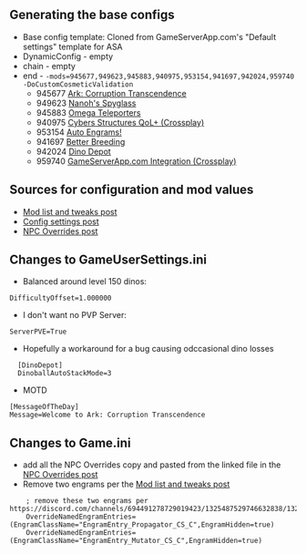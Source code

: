 Generating the base configs
---------------------------
* Base config template: Cloned from GameServerApp.com's "Default settings" template for ASA
* DynamicConfig - empty
* chain - empty
* end - `-mods=945677,949623,945883,940975,953154,941697,942024,959740 -DoCustomCosmeticValidation`
  * 945677 [Ark: Corruption Transcendence](https://www.curseforge.com/ark-survival-ascended/mods/act)
  * 949623 [Nanoh's Spyglass](https://www.curseforge.com/ark-survival-ascended/mods/nanohs-spyglass)
  * 945883 [Omega Teleporters](https://www.curseforge.com/ark-survival-ascended/mods/omega-teleporters)
  * 940975 [Cybers Structures QoL+ (Crossplay)](https://www.curseforge.com/ark-survival-ascended/mods/cybers-structures)
  * 953154 [Auto Engrams!](https://www.curseforge.com/ark-survival-ascended/mods/auto-engrams)
  * 941697 [Better Breeding](https://www.curseforge.com/ark-survival-ascended/mods/better-breeding)
  * 942024 [Dino Depot](https://www.curseforge.com/ark-survival-ascended/mods/dino-depot)
  * 959740 [GameServerApp.com Integration (Crossplay)](https://www.curseforge.com/ark-survival-ascended/mods/gsa-integration-no-shop)

Sources for configuration and mod values
----------------------------------------
* [Mod list and tweaks post](https://discord.com/channels/694491278729019423/1325487529746632838/1325490513436217405)
* [Config settings post](https://discord.com/channels/694491278729019423/1325487529746632838/1361689572538322994)
* [NPC Overrides post](https://discord.com/channels/694491278729019423/1178270462900441118/1220447625661124699)

Changes to GameUserSettings.ini
-------------------------------
* Balanced around level 150 dinos:
```
DifficultyOffset=1.000000
```
* I don't want no PVP Server:
```
ServerPVE=True
```
* Hopefully a workaround for a bug causing odccasional dino losses
```
  [DinoDepot]
  DinoballAutoStackMode=3
```
* MOTD
```
[MessageOfTheDay]
Message=Welcome to Ark: Corruption Transcendence
```

Changes to Game.ini
-------------------
* add all the NPC Overrides copy and pasted from the linked file in the [NPC Overrides post](https://discord.com/channels/694491278729019423/1178270462900441118/1220447625661124699)
* Remove two engrams per the [Mod list and tweaks post](https://discord.com/channels/694491278729019423/1325487529746632838/1325490513436217405)
```
    ; remove these two engrams per https://discord.com/channels/694491278729019423/1325487529746632838/1325490513436217405
    OverrideNamedEngramEntries=(EngramClassName="EngramEntry_Propagator_CS_C",EngramHidden=true)
    OverrideNamedEngramEntries=(EngramClassName="EngramEntry_Mutator_CS_C",EngramHidden=true)
```
